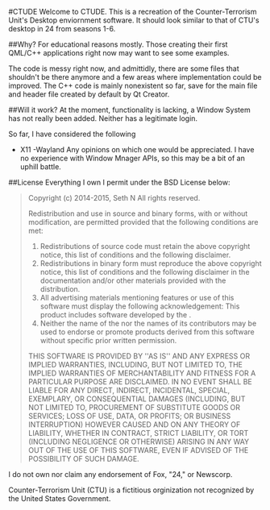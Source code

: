 #CTUDE
Welcome to CTUDE.
This is a recreation of the Counter-Terrorism Unit's Desktop enviornment software.
It should look similar to that of CTU's desktop in 24 from seasons 1-6.


##Why?
For educational reasons mostly. Those creating their first QML/C++ applications right now may want to see some examples.

The code is messy right now, and admittidly, there are some files that shouldn't be there anymore and a few areas where implementation could be improved.
The C++ code is mainly nonexistent so far, save for the main file and header file created by default by Qt Creator.

##Will it work?
At the moment, functionality is lacking, a Window System has not really been added. Neither has a legitimate login.

So far, I have considered the following
- X11
-Wayland
Any opinions on which one would be appreciated. I have no experience with Window Mnager APIs, so this may be a bit of an uphill battle.


##License
Everything I own I permit under the BSD License below:
> Copyright (c) 2014-2015, Seth N
> All rights reserved.
>
> Redistribution and use in source and binary forms, with or without
> modification, are permitted provided that the following conditions are met:
> 1. Redistributions of source code must retain the above copyright
>    notice, this list of conditions and the following disclaimer.
> 2. Redistributions in binary form must reproduce the above copyright
>    notice, this list of conditions and the following disclaimer in the
>    documentation and/or other materials provided with the distribution.
> 3. All advertising materials mentioning features or use of this software
>    must display the following acknowledgement:
>    This product includes software developed by the <organization>.
> 4. Neither the name of the <organization> nor the
>    names of its contributors may be used to endorse or promote products
>    derived from this software without specific prior written permission.
>
> THIS SOFTWARE IS PROVIDED BY <COPYRIGHT HOLDER> ''AS IS'' AND ANY
> EXPRESS OR IMPLIED WARRANTIES, INCLUDING, BUT NOT LIMITED TO, THE IMPLIED
> WARRANTIES OF MERCHANTABILITY AND FITNESS FOR A PARTICULAR PURPOSE ARE
> DISCLAIMED. IN NO EVENT SHALL <COPYRIGHT HOLDER> BE LIABLE FOR ANY
> DIRECT, INDIRECT, INCIDENTAL, SPECIAL, EXEMPLARY, OR CONSEQUENTIAL DAMAGES
> (INCLUDING, BUT NOT LIMITED TO, PROCUREMENT OF SUBSTITUTE GOODS OR SERVICES;
> LOSS OF USE, DATA, OR PROFITS; OR BUSINESS INTERRUPTION) HOWEVER CAUSED AND
> ON ANY THEORY OF LIABILITY, WHETHER IN CONTRACT, STRICT LIABILITY, OR TORT
> (INCLUDING NEGLIGENCE OR OTHERWISE) ARISING IN ANY WAY OUT OF THE USE OF THIS
> SOFTWARE, EVEN IF ADVISED OF THE POSSIBILITY OF SUCH DAMAGE.

I do not own nor claim any endorsement of Fox, "24," or Newscorp.

Counter-Terrorism Unit (CTU) is a fictitious orginization not recognized by the United States Government.
